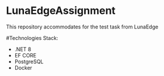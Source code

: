 # LunaEdgeAssignment
 This repository accommodates for the test task from LunaEdge

#Technologies Stack:
- .NET 8
- EF CORE
- PostgreSQL
- Docker
  

